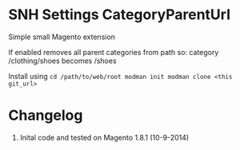 SNH Settings CategoryParentUrl
=========

Simple small Magento extension

If enabled removes all parent categories from path so: category /clothing/shoes becomes /shoes

Install using 
`cd /path/to/web/root
modman init
modman clone <this git_url>
`

Changelog
=========
1. Inital code and tested on Magento 1.8.1 (10-9-2014)


